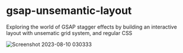 # gsap-unsemantic-layout
Exploring the world of GSAP stagger effects by building an interactive layout with unsematic grid system, and regular CSS

![Screenshot 2023-08-10 030333](https://github.com/Miracle-omosede/gsap-unsemantic-layout/assets/69160847/c82a1225-624d-4833-8e94-470e993aceb3)
